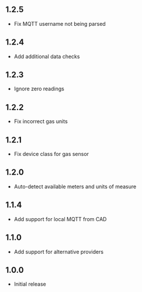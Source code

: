 ## 1.2.5

- Fix MQTT username not being parsed

## 1.2.4

- Add additional data checks

## 1.2.3

- Ignore zero readings

## 1.2.2

- Fix incorrect gas units

## 1.2.1

- Fix device class for gas sensor

## 1.2.0

- Auto-detect available meters and units of measure

## 1.1.4

- Add support for local MQTT from CAD

## 1.1.0

- Add support for alternative providers

## 1.0.0

- Initial release
